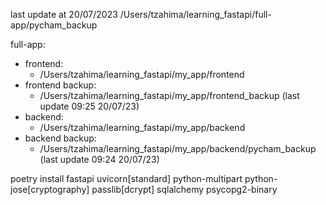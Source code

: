 last update at 20/07/2023
/Users/tzahima/learning_fastapi/full-app/pycham_backup

full-app:
 - frontend:
   - /Users/tzahima/learning_fastapi/my_app/frontend
 - frontend backup:
   - /Users/tzahima/learning_fastapi/my_app/frontend_backup (last update 09:25 20/07/23)
 - backend:
   - /Users/tzahima/learning_fastapi/my_app/backend
 - backend backup:
   - /Users/tzahima/learning_fastapi/my_app/backend/pycham_backup (last update 09:24 20/07/23)



poetry install fastapi uvicorn[standard] python-multipart python-jose[cryptography] passlib[dcrypt] sqlalchemy psycopg2-binary